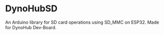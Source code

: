 # DynoHubSD
An Arduino library for SD card operations using SD_MMC on ESP32. Made for DynoHub Dev-Board.

